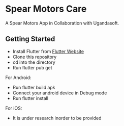 # Spear Motors Care

A Spear Motors App in Collaboration with Ugandasoft.

## Getting Started

- Install Flutter from [Flutter Website](https://flutter.dev/)
- Clone this repository
- cd into the directory
- Run flutter pub get

For Android:
- Run flutter build apk
- Connect your android device in Debug mode
- Run flutter install

For iOS:
- It is under research inorder to be provided

